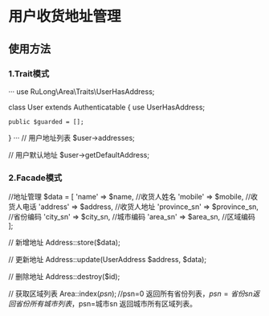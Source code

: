 # 用户收货地址管理


## 使用方法

### 1.Trait模式
···
use RuLong\Area\Traits\UserHasAddress;

class User extends Authenticatable
{
    use UserHasAddress;

    public $guarded = [];
}
···
// 用户地址列表
$user->addresses;

// 用户默认地址
$user->getDefaultAddress;


### 2.Facade模式
//地址管理
$data = [
	'name'      => $name, //收货人姓名
	'mobile'       => $mobile, //收货人电话
	'address'       => $address, //收货人地址
	'province_sn'   => $province_sn, //省份编码
	'city_sn'    => $city_sn, //城市编码
	'area_sn' => $area_sn, //区域编码
];

// 新增地址
Address::store($data);

// 更新地址
Address::update(UserAddress $address, $data);

// 删除地址
Address::destroy($id);

// 获取区域列表
Area::index($psn); //$psn=0 返回所有省份列表，$psn=省份sn 返回省份所有城市列表，$psn=城市sn 返回城市所有区域列表。
